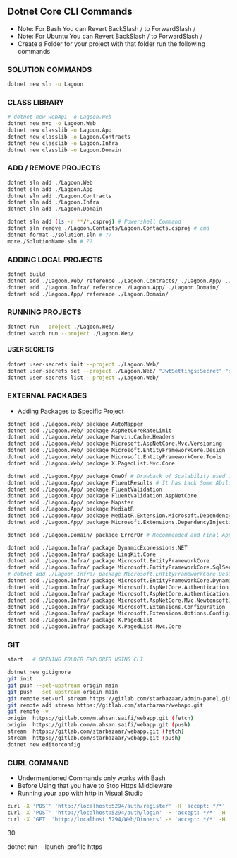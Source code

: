 ## Dotnet Core CLI Commands
- Note: For Bash You can Revert BackSlash / to ForwardSlash /
- Note: For Ubuntu You can Revert BackSlash / to ForwardSlash /
- Create a Folder for your project with that folder run the following commands

### SOLUTION COMMANDS
```bash
dotnet new sln -o Lagoon
```
### CLASS LIBRARY
```bash
# dotnet new webApi -o Lagoon.Web
dotnet new mvc -o Lagoon.Web
dotnet new classlib -o Lagoon.App
dotnet new classlib -o Lagoon.Contracts
dotnet new classlib -o Lagoon.Infra
dotnet new classlib -o Lagoon.Domain
```
### ADD / REMOVE PROJECTS
```bash
dotnet sln add ./Lagoon.Web
dotnet sln add ./Lagoon.App
dotnet sln add ./Lagoon.Contracts
dotnet sln add ./Lagoon.Infra
dotnet sln add ./Lagoon.Domain

dotnet sln add (ls -r **/*.csproj) # Powershell Command
dotnet sln remove ./Lagoon.Contacts/Lagoon.Contacts.csproj # cmd
dotnet format ./solution.sln # ??
more./SolutionName.sln # ??
```
### ADDING LOCAL PROJECTS
```bash
dotnet build
dotnet add ./Lagoon.Web/ reference ./Lagoon.Contracts/ ./Lagoon.App/ ./Lagoon.Infra/
dotnet add ./Lagoon.Infra/ reference ./Lagoon.App/ ./Lagoon.Domain/
dotnet add ./Lagoon.App/ reference ./Lagoon.Domain/
```
### RUNNING PROJECTS
```bash
dotnet run --project ./Lagoon.Web/
dotnet watch run --project ./Lagoon.Web/
```

#### USER SECRETS
```bash 
dotnet user-secrets init --project ./Lagoon.Web/
dotnet user-secrets set --project ./Lagoon.Web/ "JwtSettings:Secret" "super-secret-key-from-user-secrets"
dotnet user-secrets list --project ./Lagoon.Web/
```
### EXTERNAL PACKAGES
- Adding Packages to Specific Project
```bash
dotnet add ./Lagoon.Web/ package AutoMapper 
dotnet add ./Lagoon.Web/ package AspNetCoreRateLimit 
dotnet add ./Lagoon.Web/ package Marvin.Cache.Headers 
dotnet add ./Lagoon.Web/ package Microsoft.AspNetCore.Mvc.Versioning 
dotnet add ./Lagoon.Web/ package Microsoft.EntityFrameworkCore.Design 
dotnet add ./Lagoon.Web/ package Microsoft.EntityFrameworkCore.Tools 
dotnet add ./Lagoon.Web/ package X.PagedList.Mvc.Core 

dotnet add ./Lagoon.App/ package OneOf # Drawback of Scalability used in App Layer
dotnet add ./Lagoon.App/ package FluentResults # It has Lack Some Ability of OneOf used in App Layer
dotnet add ./Lagoon.App/ package FluentValidation
dotnet add ./Lagoon.App/ package FluentValidation.AspNetCore
dotnet add ./Lagoon.App/ package Mapster
dotnet add ./Lagoon.App/ package MediatR
dotnet add ./Lagoon.App/ package MediatR.Extension.Microsoft.DependencyInjection
dotnet add ./Lagoon.App/ package Microsoft.Extensions.DependencyInjection.Abstractionst

dotnet add ./Lagoon.Domain/ package ErrorOr # Recommended and Final Approach

dotnet add ./Lagoon.Infra/ package DynamicExpressions.NET
dotnet add ./Lagoon.Infra/ package LinqKit.Core
dotnet add ./Lagoon.Infra/ package Microsoft.EntityFrameworkCore 
dotnet add ./Lagoon.Infra/ package Microsoft.EntityFrameworkCore.SqlServer
# dotnet add ./Lagoon.Infra/ package Microsoft.EntityFrameworkCore.Design
dotnet add ./Lagoon.Infra/ package Microsoft.EntityFrameworkCore.DynamicLinq
dotnet add ./Lagoon.Infra/ package Microsoft.AspNetCore.Authentication.JwtBearer
dotnet add ./Lagoon.Infra/ package Microsoft.AspNetCore.Authentication.OpenIdConnect
dotnet add ./Lagoon.Infra/ package Microsoft.AspNetCore.Mvc.NewtonsoftJson
dotnet add ./Lagoon.Infra/ package Microsoft.Extensions.Configuration
dotnet add ./Lagoon.Infra/ package Microsoft.Extensions.Options.ConfigurationExtensions
dotnet add ./Lagoon.Infra/ package X.PagedList
dotnet add ./Lagoon.Infra/ package X.PagedList.Mvc.Core
```
### GIT
```bash
start . # OPENING FOLDER EXPLORER USING CLI

dotnet new gitignore
git init
git push --set-upstream origin main
git push --set-upstream origin main
git remote set-url stream https://gitlab.com/starbazaar/admin-panel.git
git remote add stream https://gitlab.com/starbazaar/webapp.git
git remote -v
origin  https://gitlab.com/m.ahsan.saifi/webapp.git (fetch)
origin  https://gitlab.com/m.ahsan.saifi/webapp.git (push)
stream  https://gitlab.com/starbazaar/webapp.git (fetch)
stream  https://gitlab.com/starbazaar/webapp.git (push)
dotnet new editorconfig
```

### CURL COMMAND
- Undermentioned Commands only works with Bash
- Before Using that you have to Stop Https Middleware
- Running your app with http in Visual Studio
```bash
curl -X 'POST' 'http://localhost:5294/auth/register' -H 'accept: */*' -H 'Content-Type: App/json' -d '{   "firstName": "string", "lastName": "string", "email": "string", "password": "string" }'
curl -X 'POST' 'http://localhost:5294/auth/login' -H 'accept: */*' -H 'Content-Type: App/json' -d '{ "email": "string", "password": "string" }'
curl -X 'GET' 'http://localhost:5294/Web/Dinners' -H 'accept: */*' -H 'Authorization: Bearer token.full.goeshere'
```

30

dotnet run --launch-profile https